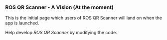 ### ROS QR Scanner - A Vision (At the moment)

This is the initial page which users of ROS QR Scanner will land on when the app is launched.

Help develop *ROS QR Scanner* by modifying the code.
